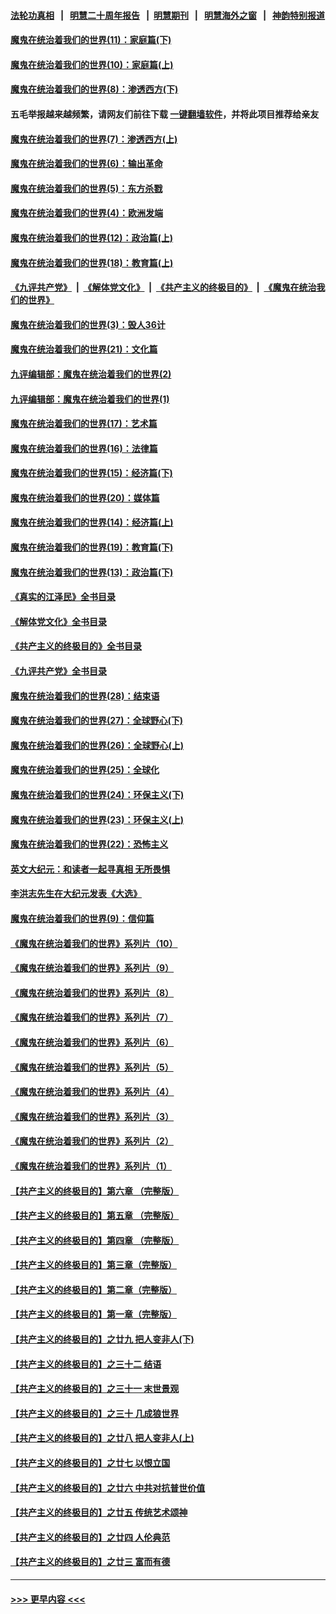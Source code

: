 #### [法轮功真相](https://github.com/gfw-breaker/truth/blob/master/README.md?t=0) &nbsp;&nbsp;|&nbsp;&nbsp; [明慧二十周年报告](https://github.com/gfw-breaker/mh-reports/blob/master/README.md?t=0) &nbsp;&nbsp;|&nbsp;&nbsp;[明慧期刊](https://github.com/gfw-breaker/mh-qikan) &nbsp;&nbsp;|&nbsp;&nbsp; [明慧海外之窗](https://github.com/gfw-breaker/mh-news/blob/master/README.md?t=0) &nbsp;&nbsp;|&nbsp;&nbsp; [神韵特别报道](https://github.com/gfw-breaker/mh-news/blob/master/shenyun.md?t=0)
#### [魔鬼在统治着我们的世界(11)：家庭篇(下)](../pages/nsc422/n10440961.md?t=12251843) 
#### [魔鬼在统治着我们的世界(10)：家庭篇(上)](../pages/nsc422/n10435448.md?t=12251843) 
#### [魔鬼在统治着我们的世界(8)：渗透西方(下)](../pages/nsc422/n10429603.md?t=12251843) 
#### 五毛举报越来越频繁，请网友们前往下载 [一键翻墙软件](https://github.com/gfw-breaker/ssr-accounts)，并将此项目推荐给亲友
#### [魔鬼在统治着我们的世界(7)：渗透西方(上)](../pages/nsc422/n10426013.md?t=12251843) 
#### [魔鬼在统治着我们的世界(6)：输出革命](../pages/nsc422/n10421536.md?t=12251843) 
#### [魔鬼在统治着我们的世界(5)：东方杀戮](../pages/nsc422/n10417707.md?t=12251843) 
#### [魔鬼在统治着我们的世界(4)：欧洲发端](../pages/nsc422/n10414890.md?t=12251843) 
#### [魔鬼在统治着我们的世界(12)：政治篇(上)](../pages/nsc422/n10444576.md?t=12251843) 
#### [魔鬼在统治着我们的世界(18)：教育篇(上)](../pages/nsc422/n10526970.md?t=12251843) 
#### [《九评共产党》](https://github.com/begood0513/9ping.md/blob/master/README.md) &nbsp;|&nbsp; [《解体党文化》](../../../../jtdwh.md/blob/master/README.md)  &nbsp;|&nbsp; [《共产主义的终极目的》](../../../../gczydzjmd.md/blob/master/README.md) &nbsp;|&nbsp; [《魔鬼在统治我们的世界》](../../../../mgztzwmdsj.md/blob/master/README.md) 
#### [魔鬼在统治着我们的世界(3)：毁人36计](../pages/nsc422/n10411583.md?t=12251843) 
#### [魔鬼在统治着我们的世界(21)：文化篇](../pages/nsc422/n10597706.md?t=12251843) 
#### [九评编辑部：魔鬼在统治着我们的世界(2)](../pages/nsc422/n10410036.md?t=12251843) 
#### [九评编辑部：魔鬼在统治着我们的世界(1)](../pages/nsc422/n10406825.md?t=12251843) 
#### [魔鬼在统治着我们的世界(17)：艺术篇](../pages/nsc422/n10499093.md?t=12251843) 
#### [魔鬼在统治着我们的世界(16)：法律篇](../pages/nsc422/n10485969.md?t=12251843) 
#### [魔鬼在统治着我们的世界(15)：经济篇(下)](../pages/nsc422/n10469975.md?t=12251843) 
#### [魔鬼在统治着我们的世界(20)：媒体篇](../pages/nsc422/n10586579.md?t=12251843) 
#### [魔鬼在统治着我们的世界(14)：经济篇(上)](../pages/nsc422/n10457370.md?t=12251843) 
#### [魔鬼在统治着我们的世界(19)：教育篇(下)](../pages/nsc422/n10564808.md?t=12251843) 
#### [魔鬼在统治着我们的世界(13)：政治篇(下)](../pages/nsc422/n10448270.md?t=12251843) 
#### [《真实的江泽民》全书目录](../pages/nsc422/n13721399.md?t=12251843) 
#### [《解体党文化》全书目录](../pages/nsc422/n13721157.md?t=12251843) 
#### [《共产主义的终极目的》全书目录](../pages/nsc422/n13721048.md?t=12251843) 
#### [《九评共产党》全书目录](../pages/nsc422/n13708085.md?t=12251843) 
#### [魔鬼在统治着我们的世界(28)：结束语](../pages/nsc422/n10936246.md?t=12251843) 
#### [魔鬼在统治着我们的世界(27)：全球野心(下)](../pages/nsc422/n10928319.md?t=12251843) 
#### [魔鬼在统治着我们的世界(26)：全球野心(上)](../pages/nsc422/n10900318.md?t=12251843) 
#### [魔鬼在统治着我们的世界(25)：全球化](../pages/nsc422/n10788205.md?t=12251843) 
#### [魔鬼在统治着我们的世界(24)：环保主义(下)](../pages/nsc422/n10695307.md?t=12251843) 
#### [魔鬼在统治着我们的世界(23)：环保主义(上)](../pages/nsc422/n10688613.md?t=12251843) 
#### [魔鬼在统治着我们的世界(22)：恐怖主义](../pages/nsc422/n10614727.md?t=12251843) 
#### [英文大纪元：和读者一起寻真相 无所畏惧](../pages/nsc422/n12542027.md?t=12251843) 
#### [李洪志先生在大纪元发表《大选》](../pages/nsc422/n12534746.md?t=12251843) 
#### [魔鬼在统治着我们的世界(9)：信仰篇](../pages/nsc422/n10432159.md?t=12251843) 
#### [《魔鬼在统治着我们的世界》系列片（10）](../pages/nsc422/n12292670.md?t=12251843) 
#### [《魔鬼在统治着我们的世界》系列片（9）](../pages/nsc422/n12290859.md?t=12251843) 
#### [《魔鬼在统治着我们的世界》系列片（8）](../pages/nsc422/n12287445.md?t=12251843) 
#### [《魔鬼在统治着我们的世界》系列片（7）](../pages/nsc422/n12283425.md?t=12251843) 
#### [《魔鬼在统治着我们的世界》系列片（6）](../pages/nsc422/n12282314.md?t=12251843) 
#### [《魔鬼在统治着我们的世界》系列片（5）](../pages/nsc422/n12281419.md?t=12251843) 
#### [《魔鬼在统治着我们的世界》系列片（4）](../pages/nsc422/n12274024.md?t=12251843) 
#### [《魔鬼在统治着我们的世界》系列片（3）](../pages/nsc422/n12271322.md?t=12251843) 
#### [《魔鬼在统治着我们的世界》系列片（2）](../pages/nsc422/n12269049.md?t=12251843) 
#### [《魔鬼在统治着我们的世界》系列片（1）](../pages/nsc422/n12267575.md?t=12251843) 
#### [【共产主义的终极目的】第六章 （完整版）](../pages/nsc422/n11428913.md?t=12251843) 
#### [【共产主义的终极目的】第五章 （完整版）](../pages/nsc422/n11428912.md?t=12251843) 
#### [【共产主义的终极目的】第四章 （完整版）](../pages/nsc422/n11428907.md?t=12251843) 
#### [【共产主义的终极目的】第三章（完整版）](../pages/nsc422/n11428848.md?t=12251843) 
#### [【共产主义的终极目的】第二章（完整版）](../pages/nsc422/n11428831.md?t=12251843) 
#### [【共产主义的终极目的】第一章（完整版）](../pages/nsc422/n11417651.md?t=12251843) 
#### [【共产主义的终极目的】之廿九 把人变非人(下)](../pages/nsc422/n11344140.md?t=12251843) 
#### [【共产主义的终极目的】之三十二 结语](../pages/nsc422/n11360535.md?t=12251843) 
#### [【共产主义的终极目的】之三十一 末世景观](../pages/nsc422/n11351129.md?t=12251843) 
#### [【共产主义的终极目的】之三十 几成狼世界](../pages/nsc422/n11348280.md?t=12251843) 
#### [【共产主义的终极目的】之廿八 把人变非人(上)](../pages/nsc422/n11340492.md?t=12251843) 
#### [【共产主义的终极目的】之廿七 以恨立国](../pages/nsc422/n11336944.md?t=12251843) 
#### [【共产主义的终极目的】之廿六 中共对抗普世价值](../pages/nsc422/n11324785.md?t=12251843) 
#### [【共产主义的终极目的】之廿五 传统艺术颂神](../pages/nsc422/n11296396.md?t=12251843) 
#### [【共产主义的终极目的】之廿四 人伦典范](../pages/nsc422/n11296397.md?t=12251843) 
#### [【共产主义的终极目的】之廿三 富而有德](../pages/nsc422/n11283598.md?t=12251843) 

----
#### [ >>> 更早内容 <<< ](../indexes/nsc422-earlier.md)
